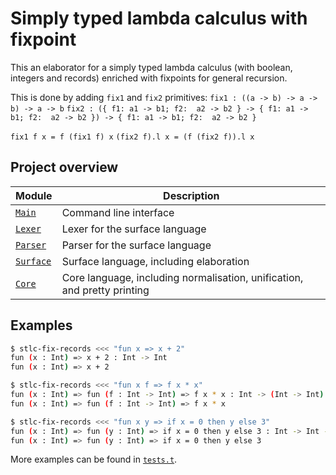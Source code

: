 # Simply typed lambda calculus with fixpoint

This an elaborator for a simply typed lambda calculus (with boolean, integers and records)
enriched with fixpoints for general recursion.

This is done by adding `fix1` and `fix2` primitives:
`fix1 : ((a -> b) -> a -> b) -> a -> b`
`fix2 : ({ f1: a1 -> b1; f2:  a2 -> b2 } -> { f1: a1 -> b1; f2:  a2 -> b2 }) -> { f1: a1 -> b1; f2:  a2 -> b2 }`

`fix1 f x = f (fix1 f) x`
`(fix2 f).l x = (f (fix2 f)).l x`

## Project overview

| Module      | Description                                                              |
| ----------- | ------------------------------------------------------------------------ |
| [`Main`]    | Command line interface                                                   |
| [`Lexer`]   | Lexer for the surface language                                           |
| [`Parser`]  | Parser for the surface language                                          |
| [`Surface`] | Surface language, including elaboration                                  |
| [`Core`]    | Core language, including normalisation, unification, and pretty printing |

[`Main`]: ./Main.ml
[`Lexer`]: ./Lexer.mll
[`Parser`]: ./Parser.mly
[`Surface`]: ./Surface.ml
[`Core`]: ./Core.ml

## Examples

```sh
$ stlc-fix-records <<< "fun x => x + 2"
fun (x : Int) => x + 2 : Int -> Int
fun (x : Int) => x + 2
```

```sh
$ stlc-fix-records <<< "fun x f => f x * x"
fun (x : Int) => fun (f : Int -> Int) => f x * x : Int -> (Int -> Int) -> Int
fun (x : Int) => fun (f : Int -> Int) => f x * x
```

```sh
$ stlc-fix-records <<< "fun x y => if x = 0 then y else 3"
fun (x : Int) => fun (y : Int) => if x = 0 then y else 3 : Int -> Int -> Int
fun (x : Int) => fun (y : Int) => if x = 0 then y else 3
```

More examples can be found in [`tests.t`](tests.t).
